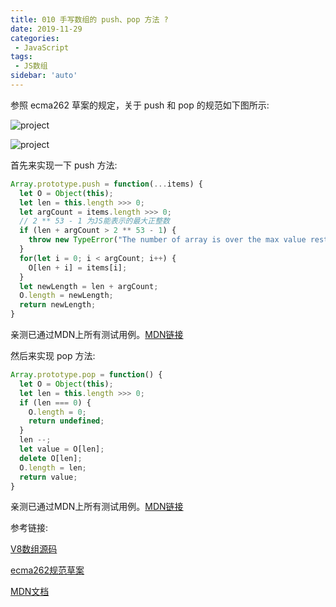 ```yaml
---
title: 010 手写数组的 push、pop 方法 ?
date: 2019-11-29
categories: 
 - JavaScript
tags:
 - JS数组
sidebar: 'auto'
---
```

参照 ecma262 草案的规定，关于 push 和 pop 的规范如下图所示:

<img :src="$withBase('/029/1.jpg')" alt="project"></img>

<img :src="$withBase('/029/2.jpg')" alt="project"></img>

首先来实现一下 push 方法:
```js
Array.prototype.push = function(...items) {
  let O = Object(this);
  let len = this.length >>> 0;
  let argCount = items.length >>> 0;
  // 2 ** 53 - 1 为JS能表示的最大正整数
  if (len + argCount > 2 ** 53 - 1) {
    throw new TypeError("The number of array is over the max value restricted!")
  }
  for(let i = 0; i < argCount; i++) {
    O[len + i] = items[i];
  }
  let newLength = len + argCount;
  O.length = newLength;
  return newLength;
}
```

亲测已通过MDN上所有测试用例。[MDN链接](https://developer.mozilla.org/zh-CN/docs/Web/JavaScript/Reference/Global_Objects/Array/push)

然后来实现 pop 方法:

```js
Array.prototype.pop = function() {
  let O = Object(this);
  let len = this.length >>> 0;
  if (len === 0) {
    O.length = 0;
    return undefined;
  }
  len --;
  let value = O[len];
  delete O[len];
  O.length = len;
  return value;
}
```
亲测已通过MDN上所有测试用例。[MDN链接](https://developer.mozilla.org/zh-CN/docs/Web/JavaScript/Reference/Global_Objects/Array/pop)

参考链接:

[V8数组源码](https://github.com/v8/v8/blob/ad82a40509c5b5b4680d4299c8f08d6c6d31af3c/src/js/array.js)

[ecma262规范草案](https://tc39.es/ecma262)

[MDN文档](https://developer.mozilla.org/zh-CN/docs/Web/JavaScript/Reference/Global_Objects/Array)